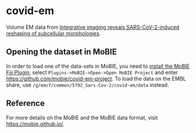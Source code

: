 # covid-em

Volume EM data from [Integrative imaging reveals SARS-CoV-2-induced reshaping of subcellular morphologies](https://www.sciencedirect.com/science/article/pii/S193131282030620X).

## Opening the dataset in MoBIE

In order to load one of the data-sets in MoBIE, you need to [install the MoBIE Fiji Plugin](https://github.com/mobie/mobie-viewer-fiji#install), select `Plugins->MoBIE->Open->Open MoBIE Project` and enter https://github.com/mobie/covid-em-project.
To load the data on the EMBL share, use `/g/emcf/common/5792_Sars-Cov-2/covid-em/data` instead.

## Reference

For more details on the MoBIE and the MoBIE data format, visit https://mobie.github.io/.

<!--- This is all outdated
## Set-up

I have set up a conda environment with all necessary dependencies in `software/miniconda`.
You can activate it by running:
```shell
source software/run_conda.sh
conda activate covid-em-dev
```


## Usage

Use the `stack_to_mmb_format.py` script to convert a folder with tiff slices into the MMB format:
```shell
python stack_to_mmb_format.py /path/to/folder/with/tiffs name
```
-->
